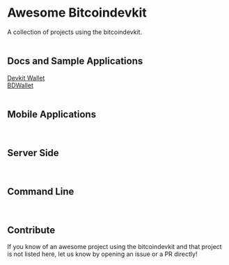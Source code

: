 # Awesome Bitcoindevkit
A collection of projects using the bitcoindevkit.  
<br/>

## Docs and Sample Applications
[Devkit Wallet](https://github.com/thunderbiscuit/bitcoindevkit-android-sample-app)  
[BDWallet](https://github.com/bitcoindevkit/BDWallet)  
<br/>

## Mobile Applications
<br/>

## Server Side
<br/>

## Command Line
<br/>

## Contribute
If you know of an awesome project using the bitcoindevkit and that project is not listed here, let us know by opening an issue or a PR directly!
